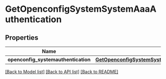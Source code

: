 # GetOpenconfigSystemSystemAaaAuthentication

## Properties
Name | Type | Description | Notes
------------ | ------------- | ------------- | -------------
**openconfig_systemauthentication** | [**GetOpenconfigSystemSystemOpenconfigsystemsystemAaaAuthentication**](GetOpenconfigSystemSystemOpenconfigsystemsystemAaaAuthentication.md) |  | [optional] 

[[Back to Model list]](../README.md#documentation-for-models) [[Back to API list]](../README.md#documentation-for-api-endpoints) [[Back to README]](../README.md)


